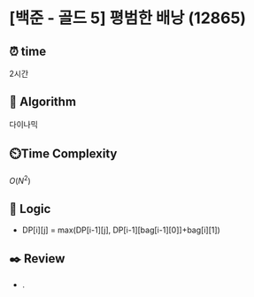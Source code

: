 # [백준 - 골드 5] 평범한 배낭 (12865)
 
## ⏰  **time**
2시간

## :pushpin: **Algorithm**
다이나믹

## ⏲️**Time Complexity**
$O(N^2)$

## :round_pushpin: **Logic**
- DP[i][j] = max(DP[i-1][j], DP[i-1][bag[i-1][0]]+bag[i][1])
## :black_nib: **Review**
- .
